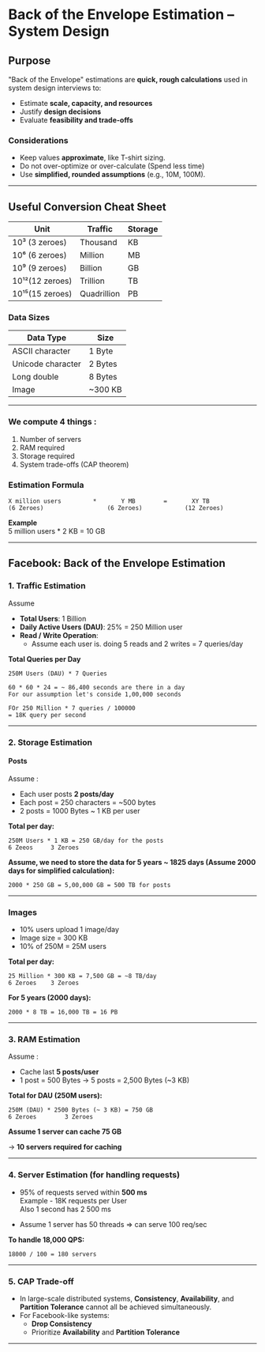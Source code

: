 # Back of the Envelope Estimation – System Design

## Purpose

"Back of the Envelope" estimations are **quick, rough calculations** used in system design interviews to:

- Estimate **scale, capacity, and resources**
- Justify **design decisions**
- Evaluate **feasibility and trade-offs**

### Considerations

- Keep values **approximate**, like T-shirt sizing.
- Do not over-optimize or over-calculate (Spend less time)
- Use **simplified, rounded assumptions** (e.g., 10M, 100M).

---

## Useful Conversion Cheat Sheet

| Unit            | Traffic | Storage |
|-----------------|---------|---------|
| 10³ (3 zeroes)  | Thousand | KB |
| 10⁶ (6 zeroes)  | Million  | MB |
| 10⁹ (9 zeroes)  | Billion  | GB |
| 10¹²(12 zeroes) | Trillion | TB |
| 10¹⁵(15 zeroes) | Quadrillion | PB |

### Data Sizes

| Data Type         | Size        |
|------------------|-------------|
| ASCII character   | 1 Byte      |
| Unicode character | 2 Bytes     |
| Long double       | 8 Bytes     |
| Image             | ~300 KB     |

---

### We compute 4 things :

1. Number of servers
2. RAM required
3. Storage required
4. System trade-offs (CAP theorem)


### Estimation Formula

```
X million users         *       Y MB        =       XY TB
(6 Zeroes)                  (6 Zeroes)            (12 Zeroes)
```

**Example**  
5 million users * 2 KB = 10 GB

---

## Facebook: Back of the Envelope Estimation

### 1. Traffic Estimation

Assume
- **Total Users**: 1 Billion
- **Daily Active Users (DAU)**: 25% = 250 Million user
- **Read / Write Operation**:
    - Assume each user is. doing 5 reads and 2 writes = 7 queries/day

**Total Queries per Day**  
```
250M Users (DAU) * 7 Queries

60 * 60 * 24 = ~ 86,400 seconds are there in a day
For our assumption let's conside 1,00,000 seconds

FOr 250 Million * 7 queries / 100000
= 18K query per second
```

---

### 2. Storage Estimation

#### Posts

Assume :
- Each user posts **2 posts/day**
- Each post = 250 characters = ~500 bytes
- 2 posts = 1000 Bytes ~ 1 KB per user

**Total per day:**

```
250M Users * 1 KB = 250 GB/day for the posts
6 Zeeos     3 Zeroes
```

**Assume, we need to store the data for 5 years ~ 1825 days (Assume 2000 days for simplified calculation):**

```
2000 * 250 GB = 5,00,000 GB = 500 TB for posts
```

---

### Images

- 10% users upload 1 image/day
- Image size = 300 KB
- 10% of 250M = 25M users

**Total per day:**

```
25 Million * 300 KB = 7,500 GB = ~8 TB/day
6 Zeroes    3 Zeroes
```


**For 5 years (2000 days):**

```
2000 * 8 TB = 16,000 TB = 16 PB
```

---

### 3. RAM Estimation

Assume :
- Cache last **5 posts/user**
- 1 post = 500 Bytes → 5 posts = 2,500 Bytes (~3 KB)

**Total for DAU (250M users):**

```
250M (DAU) * 2500 Bytes (~ 3 KB) = 750 GB
6 Zeroes        3 Zeroes
```

**Assume 1 server can cache 75 GB**

→ **10 servers required for caching**

---

### 4. Server Estimation (for handling requests)

- 95% of requests served within **500 ms**\
Example - 
18K requests per User\
Also 1 second has 2 500 ms

- Assume 1 server has 50 threads ⇒ can serve 100 req/sec

**To handle 18,000 QPS:**

```
18000 / 100 = 180 servers
```
---

### 5. CAP Trade-off

- In large-scale distributed systems, **Consistency**, **Availability**, and **Partition Tolerance** cannot all be achieved simultaneously.
- For Facebook-like systems:
    - **Drop Consistency**
    - Prioritize **Availability** and **Partition Tolerance**

---

